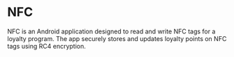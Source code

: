 # NFC
NFC is an Android application designed to read and write NFC tags for a loyalty program. The app securely stores and updates loyalty points on NFC tags using RC4 encryption.
